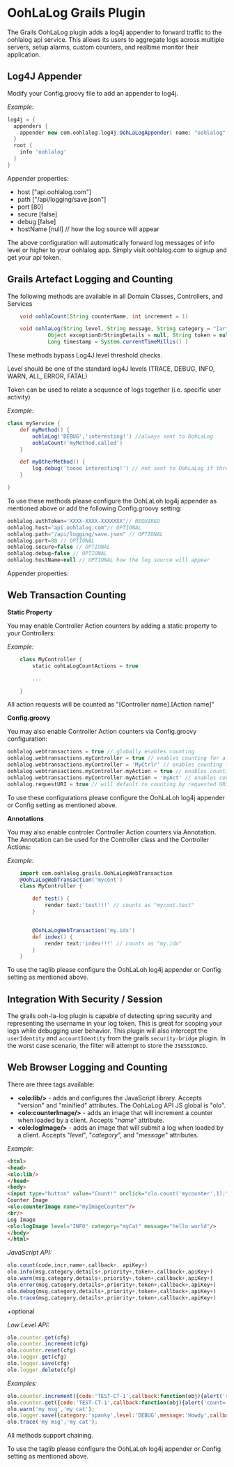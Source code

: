 OohLaLog Grails Plugin
=====================
The Grails OohLaLog plugin adds a log4j appender to forward traffic to the oohlalog api service. This allows its users to aggregate logs across multiple servers, setup alarms, custom counters, and realtime monitor their application.


Log4J Appender
--------------
Modify your Config.groovy file to add an appender to log4j.

*Example:*
```groovy
log4j = {
  appenders {
    appender new com.oohlalog.log4j.OohLaLogAppender( name: "oohlalog", authToken: "my-api-token", host: "api.oohlalog.com")
  }
  root {
  	info 'oohlalog'
  }
}
```
Appender properties:

- host ["api.oohlalog.com"]
- path ["/api/logging/save.json"]
- port [80]
- secure [false]
- debug [false]
- hostName [null] // how the log source will appear


The above configuration will automatically forward log messages of info level or higher to your oohlalog app. Simply visit oohlalog.com to signup and get your api token.

Grails Artefact Logging and Counting
------------------------------------

The following methods are available in all Domain Classes, Controllers, and Services

```groovy
	void oohlaCount(String counterName, int increment = 1)

	void oohlaLog(String level, String message, String category = "[artifact name]",
	         Object exceptionOrStringDetails = null, String token = null,
	         Long timestamp = System.currentTimeMillis() )
```
These methods bypass Log4J level threshold checks.

Level should be one of the standard log4J levels (TRACE, DEBUG, INFO, WARN, ALL, ERROR, FATAL)

Token can be used to relate a sequence of logs together (i.e. specific user activity)

*Example:*
```groovy
class myService {
	def myMethod() {
        oohlaLog('DEBUG','interesting!') //always sent to OohLaLog
        oohlaCount('myMethod.called')
	}

	def myOtherMethod() {
        log.debug('toooo interesting!') // not sent to OohLaLog if threshold is INFO (as above)
	}

}
```

To use these methods please configure the OohLaLoh log4j appender as mentioned above or add the following Config.groovy setting:

```groovy
oohlalog.authToken='XXXX-XXXX-XXXXXXX'// REQUIRED
oohlalog.host="api.oohlalog.com"// OPTIONAL
oohlalog.path="/api/logging/save.json" // OPTIONAL
oohlalog.port=80 // OPTIONAL
oohlalog.secure=false // OPTIONAL
oohlalog.debug=false // OPTIONAL
oohlalog.hostName=null // OPTIONAL how the log source will appear
```

Appender properties:



Web Transaction Counting
------------------------

**Static Property**

You may enable Controller Action counters by adding a static property to your Controllers:

*Example:*
```groovy
	class MyController {
		static oohLaLogCountActions = true

		...

	}
```

All action requests will be counted as "[Controller name].[Action name]"

**Config.groovy**

You may also enable Controller Action counters via Config.groovy configuration:

```groovy
oohlalog.webtransactions = true // globally enables counting
oohlalog.webtransactions.myController = true // enables counting for a specific controller
oohlalog.webtransactions.myController = 'MyCtrlr' // enables counting for a specific controller with a custom counter namespace
oohlalog.webtransactions.myController.myAction = true // enables counting for a specific controller action the default counter name
oohlalog.webtransactions.myController.myAction = 'myAct' // enables counting for a specific controller action with a custom counter namespace
oohlalog.requestURI = true // will default to counting by requested URI rather than [controller].[action]
```

To use these configurations please configure the OohLaLoh log4j appender or Config setting as mentioned above.

**Annotations**

You may also enable controler Controller Action counters via Annotation. The Annotation can be used for the Controller class and the Controller Actions:

*Example:*
```groovy
	import com.oohlalog.grails.OohLaLogWebTransaction
	@OohLaLogWebTransaction('mycont')
	class MyController {

	    def test() {
	    	render text:'test!!!' // counts as "mycont.test"
	    }


		@OohLaLogWebTransaction('my.idx')
	    def index() {
	    	render text:'index!!!' // counts as "my.idx"
	    }
	}
```

To use the taglib please configure the OohLaLoh log4j appender or Config setting as mentioned above.

Integration With Security / Session
-----------------------------------

The grails ooh-la-log plugin is capable of detecting spring security and representing the username in your log token. This is great for scoping your logs while debugging user behavior.
This plugin will also intercept the `userIdentity` and `accountIdentity` from the grails `security-bridge` plugin. In the worst case scenario, the filter will attempt to store the `JSESSIONID`.


Web Browser Logging and Counting
--------------------------------

There are three tags available:

- **&lt;olo:lib/&gt;** - adds and configures the JavaScript library. Accepts "version" and "minified" attributes. The OohLaLog API JS global is "olo".
- **&lt;olo:counterImage/&gt;** - adds an image that will increment a counter when loaded by a client. Accepts "*name*" attribute.
- **&lt;olo:logImage/&gt;** - adds an image that will submit a log when loaded by a client. Accepts "*level*", "*category*", and "*message*" attributes.

*Example:*
```html
<html>
<head>
<olo:lib/>
</head>
<body>
<input type="button" value="Count!" onclick="olo.count('mycounter',1);"/>
Counter Image
<olo:counterImage name="myImageCounter"/>
<br/>
Log Image
<olo:logImage level="INFO" category="myCat" message="hello world"/>
</body>
</html>
```

*JavaScript API:*

```javascript
olo.count(code,incr,name+,callback+, apiKey+)
olo.info(msg,category,details+,priority+,token+,callback+,apiKey+)
olo.warn(msg,category,details+,priority+,token+,callback+,apiKey+)
olo.error(msg,category,details+,priority+,token+,callback+,apiKey+)
olo.debug(msg,category,details+,priority+,token+,callback+,apiKey+)
olo.trace(msg,category,details+,priority+,token+,callback+,apiKey+)
```

+optional

*Low Level API:*

```javascript
olo.counter.get(cfg)
olo.counter.increment(cfg)
olo.counter.reset(cfg)
olo.logger.get(cfg)
olo.logger.save(cfg)
olo.logger.delete(cfg)
```

*Examples:*
```javascript
olo.counter.increment({code:'TEST-CT-1',callback:function(obj){alert('success='+obj.success)}});
olo.counter.get({code:'TEST-CT-1',callback:function(obj){alert('count='+obj.data.count)}});
olo.warn('my msg','my cat');
olo.logger.save({category:'spanky',level:'DEBUG',message:'Howdy',callback:function(obj){alert('success='+obj.success)}});
olo.trace('my msg','my cat');

```


All methods support chaining.

To use the taglib please configure the OohLaLoh log4j appender or Config setting as mentioned above.
